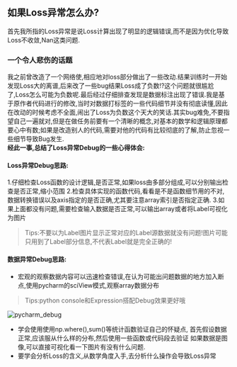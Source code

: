 ## 如果Loss异常怎么办?
首先我所指的Loss异常是说Loss计算出现了明显的逻辑错误,而不是因为优化导致Loss不收敛,Nan这类问题.
### 一个令人悲伤的话题
我之前曾改造了一个网络使,相应地对loss部分做出了一些改动.结果训练时一开始发现Loss大的离谱,后来改了一些bug结果Loss成了负数!?这个问题就很尴尬了,Loss怎么可能为负数呢.最后经过仔细排查发现是数据标注出现了错误.我是基于原作者代码进行的修改,当时对数据打标签的一些代码细节并没有彻底读懂,因此在改动的时候考虑不全面,闹出了Loss为负数这个天大的笑话.其实bug难免,不要指望自己一遍就对,但是在做任务前要有一个清晰的概念,对基本的数学和逻辑原理都要心中有数;如果是改造别人的代码,需要对他的代码有比较彻底的了解,防止忽视一些细节导致Bug发生.  
**经此一事,总结了Loss异常Debug的一些心得体会:**
#### Loss异常Debug思路:
1.仔细检查Loss函数的设计逻辑,是否正常,如果loss由多部分组成,可以分别输出检查是否正常,缩小范围
2.检查具体实现的函数代码,看看是不是函数细节用的不对,数据转换错误以及axis指定的是否正确,尤其要注意array索引是否指定正确.
3.如果上面都没有问题,需要检查输入数据是否正常,可以输出array或者将Label可视化为图片
>Tips:不要以为Label图片显示正常对应的Label源数据就没有问题!图片可能只用到了Label部分信息,不代表Label就是完全正确的!
#### 数据异常Debug思路:
* 宏观的观察数据内容可以迅速检查错误,在认为可能出问题数据的地方加入断点,使用pycharm的sciView模式,观察array数据分布
>Tips:python console和Expression搭配Debug效果更好哦

![ pycharm_debug](leanote://file/getImage?fileId=5c8f67deab644157e70065c6)

* 学会使用使用np.where(),sum()等统计函数验证自己的怀疑点, 首先假设数据正常,应该服从什么样的分布,然后使用一些函数或代码段去验证
如果数据是图像,可以直接可视化看一下图片有没有什么问题.
* 要学会分析Loss的含义,从数学角度入手,去分析什么操作会导致Loss异常